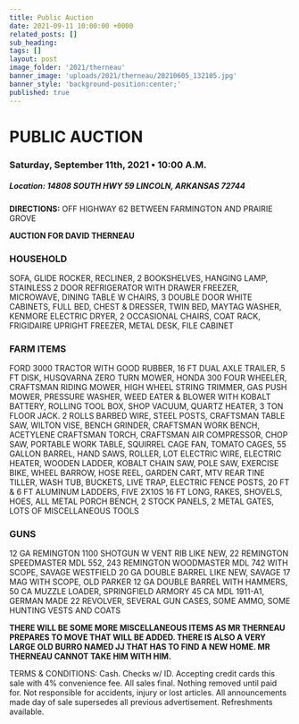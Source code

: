 ```yaml
---
title: Public Auction
date: 2021-09-11 10:00:00 +0000
related_posts: []
sub_heading:  
tags: []
layout: post
image_folder: '2021/therneau'
banner_image: 'uploads/2021/therneau/20210605_132105.jpg'
banner_style: 'background-position:center;'
published: true
---
```

# PUBLIC AUCTION
### Saturday, September 11th, 2021 • 10:00 A.M.

##### **Location:** 14808 SOUTH HWY 59 LINCOLN, ARKANSAS 72744
**DIRECTIONS:** OFF HIGHWAY 62 BETWEEN FARMINGTON AND PRAIRIE GROVE
<!--header-->

__AUCTION FOR DAVID THERNEAU__

### HOUSEHOLD
SOFA, GLIDE ROCKER, RECLINER, 2 BOOKSHELVES, HANGING LAMP, STAINLESS 2 DOOR  REFRIGERATOR WITH DRAWER FREEZER, MICROWAVE, DINING TABLE W CHAIRS, 3 DOUBLE DOOR WHITE CABINETS, FULL BED, CHEST & DRESSER, TWIN BED, MAYTAG WASHER, KENMORE ELECTRIC DRYER, 2 OCCASIONAL CHAIRS, COAT RACK, FRIGIDAIRE UPRIGHT FREEZER, METAL DESK, FILE CABINET

### FARM ITEMS
FORD 3000 TRACTOR WITH GOOD RUBBER, 16 FT DUAL AXLE TRAILER, 5 FT DISK, HUSQVARNA  ZERO TURN MOWER, HONDA 300 FOUR WHEELER, CRAFTSMAN RIDING MOWER, HIGH WHEEL STRING TRIMMER, GAS PUSH MOWER, PRESSURE WASHER, WEED EATER & BLOWER WITH KOBALT BATTERY, ROLLING TOOL BOX, SHOP VACUUM, QUARTZ HEATER, 3 TON FLOOR JACK. 2 ROLLS BARBED WIRE, STEEL POSTS, CRAFTSMAN TABLE SAW, WILTON VISE, BENCH GRINDER, CRAFTSMAN WORK BENCH, ACETYLENE CRAFTSMAN TORCH, CRAFTSMAN AIR COMPRESSOR, CHOP SAW, PORTABLE WORK TABLE, SQUIRREL CAGE FAN, TOMATO CAGES, 55 GALLON BARREL, HAND SAWS, ROLLER, LOT ELECTRIC WIRE, ELECTRIC HEATER, WOODEN LADDER, KOBALT CHAIN SAW, POLE SAW, EXERCISE BIKE, WHEEL BARROW, HOSE REEL, GARDEN CART, MTV REAR TINE TILLER, WASH TUB, BUCKETS, LIVE TRAP, ELECTRIC FENCE POSTS, 20 FT  & 6 FT ALUMINUM LADDERS, FIVE 2X10S 16 FT LONG, RAKES, SHOVELS, HOES, ALL METAL PORCH BENCH, 2 STOCK PANELS, 2 METAL GATES, LOTS OF MISCELLANEOUS TOOLS

### GUNS
12 GA REMINGTON 1100 SHOTGUN W VENT RIB LIKE NEW, 22 REMINGTON SPEEDMASTER MDL 552, 243 REMINGTON WOODMASTER MDL 742 WITH SCOPE, SAVAGE WESTFIELD 20 GA DOUBLE BARREL LIKE NEW, SAVAGE 17 MAG WITH SCOPE, OLD PARKER 12 GA DOUBLE BARREL WITH HAMMERS, 50 CA MUZZLE LOADER, SPRINGFIELD  ARMORY 45 CA MDL 1911-A1, GERMAN MADE 22 REVOLVER, SEVERAL GUN CASES, SOME AMMO, SOME HUNTING VESTS AND COATS

__THERE WILL BE SOME MORE MISCELLANEOUS ITEMS AS MR THERNEAU PREPARES TO MOVE THAT WILL BE ADDED. THERE IS ALSO A VERY LARGE OLD BURRO NAMED JJ THAT HAS TO FIND A NEW HOME. MR THERNEAU CANNOT TAKE HIM WITH HIM.__


TERMS & CONDITIONS: Cash. Checks w/ ID. Accepting credit cards this sale with 4% convenience fee. All sales final. Nothing removed until paid for. Not responsible for accidents, injury or lost articles. All announcements made day of sale supersedes all previous advertisement. Refreshments available. 
